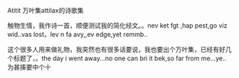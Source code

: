 Atitit 万叶集attilax的诗歌集

触物生情，我作诗一首，顺便测试我的简化经文。。nev ket fgt ,hap pest,go viz wid..vas lost，lev n fa avy,,ev edge,yet remmb..

这个很多人用来做礼物，我突然也有很多话要说，我也要出个万叶集，已经有好几个标题了，。the day i went away...no one can bri it bek,so far from me...ye..为甚揍要中个十


